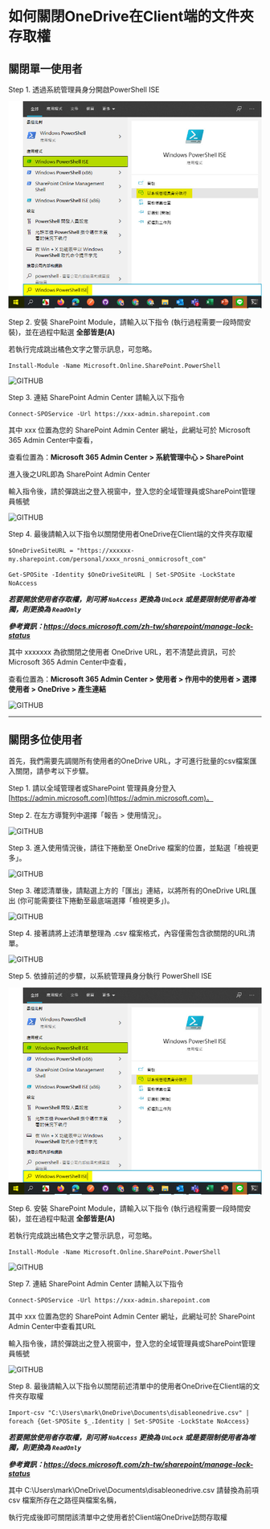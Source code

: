 # 如何關閉OneDrive在Client端的文件夾存取權

## 關閉單一使用者

Step 1. 透過系統管理員身分開啟PowerShell ISE

![GITHUB](image/image4.jpg) <br>

Step 2. 安裝 SharePoint Module，請輸入以下指令 (執行過程需要一段時間安裝)，並在過程中點選 **全部皆是(A)** <br>

若執行完成跳出橘色文字之警示訊息，可忽略。

```Install-Module -Name Microsoft.Online.SharePoint.PowerShell```

![GITHUB](image/image5.jpg) <br>

Step 3. 連結 SharePoint Admin Center 請輸入以下指令 <br>

```Connect-SPOService -Url https://xxx-admin.sharepoint.com``` <br>

其中 xxx 位置為您的 SharePoint Admin Center 網址，此網址可於 Microsoft 365 Admin Center中查看，<br>

查看位置為：**Microsoft 365 Admin Center > 系統管理中心 > SharePoint** <br>

進入後之URL即為 SharePoint Admin Center <br>

輸入指令後，請於彈跳出之登入視窗中，登入您的全域管理員或SharePoint管理員帳號<br>

![GITHUB](image/image6.jpg) <br>

Step 4. 最後請輸入以下指令以關閉使用者OneDrive在Client端的文件夾存取權

```$OneDriveSiteURL = "https://xxxxxx-my.sharepoint.com/personal/xxxx_nrosni_onmicrosoft_com"```

```Get-SPOSite -Identity $OneDriveSiteURL | Set-SPOSite -LockState NoAccess```

  ***若要開放使用者存取權，則可將 ```NoAccess``` 更換為 ```UnLock``` 或是要限制使用者為唯獨，則更換為 ```ReadOnly```***

  ***參考資訊：https://docs.microsoft.com/zh-tw/sharepoint/manage-lock-status***

其中 xxxxxxx 為欲關閉之使用者 OneDrive URL，若不清楚此資訊，可於Microsoft 365 Admin Center中查看，

查看位置為：**Microsoft 365 Admin Center > 使用者 > 作用中的使用者 > 選擇使用者 > OneDrive > 產生連結**

![GITHUB](image/image7.jpg) <br>

--------

## 關閉多位使用者

首先，我們需要先調閱所有使用者的OneDrive URL，才可進行批量的csv檔案匯入關閉，請參考以下步驟。<br>

Step 1. 請以全域管理者或SharePoint 管理員身分登入 [https://admin.microsoft.com](https://admin.microsoft.com)。 <br>

Step 2. 在左方導覽列中選擇「報告 > 使用情況」。<br>

![GITHUB](image/image1.jpg) <br>

Step 3. 進入使用情況後，請往下捲動至 OneDrive 檔案的位置，並點選「檢視更多」。<br>

![GITHUB](image/image2.jpg) <br>

Step 3. 確認清單後，請點選上方的「匯出」連結，以將所有的OneDrive URL匯出 (你可能需要往下捲動至最底端選擇「檢視更多」)。 <br>

![GITHUB](image/image3-1.jpg) <br>

Step 4. 接著請將上述清單整理為 .csv 檔案格式，內容僅需包含欲關閉的URL清單。<br>

![GITHUB](image/image8.jpg) <br>

Step 5. 依據前述的步驟，以系統管理員身分執行 PowerShell ISE

![GITHUB](image/image4.jpg) <br>

Step 6. 安裝 SharePoint Module，請輸入以下指令 (執行過程需要一段時間安裝)，並在過程中點選 **全部皆是(A)** <br>

若執行完成跳出橘色文字之警示訊息，可忽略。

```Install-Module -Name Microsoft.Online.SharePoint.PowerShell```

![GITHUB](image/image5.jpg) <br>

Step 7. 連結 SharePoint Admin Center 請輸入以下指令 <br>

```Connect-SPOService -Url https://xxx-admin.sharepoint.com``` <br>

其中 xxx 位置為您的 SharePoint Admin Center 網址，此網址可於 SharePoint Admin Center中查看其URL<br>

輸入指令後，請於彈跳出之登入視窗中，登入您的全域管理員或SharePoint管理員帳號<br>

![GITHUB](image/image6.jpg) <br>

Step 8. 最後請輸入以下指令以關閉前述清單中的使用者OneDrive在Client端的文件夾存取權

```Import-csv "C:\Users\mark\OneDrive\Documents\disableonedrive.csv" | foreach {Get-SPOSite $_.Identity | Set-SPOSite -LockState NoAccess}```

  ***若要開放使用者存取權，則可將 ```NoAccess``` 更換為 ```UnLock``` 或是要限制使用者為唯獨，則更換為 ```ReadOnly```***

  ***參考資訊：https://docs.microsoft.com/zh-tw/sharepoint/manage-lock-status***

其中 C:\Users\mark\OneDrive\Documents\disableonedrive.csv 請替換為前項 csv 檔案所存在之路徑與檔案名稱，

執行完成後即可關閉該清單中之使用者於Client端OneDrive訪問存取權
